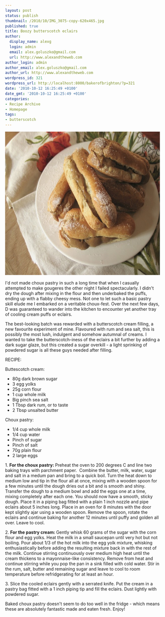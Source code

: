```yaml
---
layout: post
status: publish
thumbnail: /2010/10/IMG_3075-copy-620x465.jpg
published: true
title: Boozy butterscotch eclairs
author:
  display_name: alexg
  login: admin
  email: alex.goluszko@gmail.com
  url: http://www.alexandtheweb.com
author_login: admin
author_email: alex.goluszko@gmail.com
author_url: http://www.alexandtheweb.com
wordpress_id: 321
wordpress_url: http://localhost:8000/bakerofbrighton/?p=321
date: '2010-10-12 16:25:49 +0100'
date_gmt: '2010-10-12 16:25:49 +0100'
categories:
- Recipe Archive
- Homepage
tags:
- butterscotch
---
```

<p><a href="/images/2010/10/IMG_3075-copy.jpg"><img class="alignnone size-medium wp-image-331" title="Butterscotch eclairs" src="/images/2010/10/IMG_3075-copy-620x465.jpg" alt="Butterscotch eclairs" width="620" height="465" /></a></p>
<p>I'd not made choux pastry in such a long time that when I casually attempted to make gougeres the other night I failed spectacularly. I didn't dry the dough after mixing in the flour and then underbaked the puffs, ending up with a flabby cheesy mess. Not one to let such a basic pastry skill elude me I embarked on a veritable choux-fest. Over the next few days, D was guaranteed to wander into the kitchen to encounter yet another tray of cooling cream puffs or eclairs.</p>
<p>The best-looking batch was rewarded with a butterscotch cream filling, a new favourite experiment of mine. Flavoured with rum and sea salt, this is possibly the most lush, indulgent and somehow autumnal of creams. I wanted to take the butterscotch-iness of the eclairs a bit further by adding a dark sugar glaze, but this created a sugar overkill - a light sprinking of powdered sugar is all these guys needed after filling.</p>
<p>RECIPE:</p>
<p>Buttescotch cream:</p>
<ul>
<li>80g dark brown sugar</li>
<li>3 egg yolks</li>
<li>25g corn flour</li>
<li>1 cup whole milk</li>
<li>Big pinch sea salt</li>
<li>1 Tbsp dark rum, or to taste</li>
<li>2 Tbsp unsalted butter</li>
</ul>
<p>Choux pastry:</p>
<ul>
<li>1/4 cup whole milk</li>
<li>1/4 cup water</li>
<li>Pinch of sugar</li>
<li>Pinch of salt</li>
<li>70g plain flour</li>
<li>2 large eggs</li>
</ul>
<p>1. <strong>For the choux pastry: </strong>Preheat the oven to 200 degrees C and line two baking trays with parchment paper.  Combine the butter, milk, water, sugar<br />
and salt in a medum pan and bring to a quick boil. Turn the heat down to medium low and tip in the flour all at once, mixing with a wooden spoon for a few minutes until the dough dries out a bit and is smooth and shiny. Transfer the dough to a medium bowl and add the eggs one at a time, mixing completely after each one. You should now have a smooth, sticky dough. Place it in a piping bag fitted with a plain 1 inch nozzle and pipe eclairs about 5 inches long. Place in an oven for 8 minutes with the door kept slightly ajar using a wooden spoon. Remove the spoon, rotate the eclairs and continue baking for another 12 minutes until puffy and golden all over. Leave to cool.</p>
<p>2. <strong>For the pastry cream: </strong>Gently whisk 60 grams of the sugar with the corn flour and egg yolks. Heat the milk in a small saucepan until very hot but not boiling. Pour about 1/3 of the hot milk into the egg yolk mixture, whisking enthusiastically before adding the resulting mixture back in with the rest of the milk. Continue stirring continuously over medium high heat until the cream thickens to a mayonnaise-like consistency. Remove from heat and continue stirring while you pop the pan in a sink filled with cold water. Stir in the rum, salt, butter and remaining sugar and leave to cool to room temperature before refridgerating for at least an hour.</p>
<p>3. Slice the cooled eclairs gently with a serrated knife. Put the cream in a pastry bag fitted with a 1 inch piping tip and fill the eclairs. Dust lightly with powdered sugar.</p>
<p>Baked choux pastry doesn't seem to do too well in the fridge - which means these are absolutely fantastic made and eaten fresh. Enjoy!</p>
